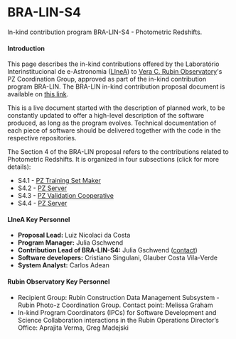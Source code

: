 # BRA-LIN-S4     

In-kind contribution program BRA-LIN-S4 - Photometric Redshifts.

#### Introduction

This page describes the in-kind contributions offered by the Laboratório Interinstitucional de e-Astronomia ([LIneA](http://www.linea.gov.br)) to [Vera C. Rubin Observatory](https://www.lsst.org/)'s PZ Coordination Group, approved as part of the in-kind contribution program BRA-LIN. The BRA-LIN in-kind contribution proposal document is available on [this link](https://docs.google.com/document/d/1JWUG2vxxPD1DwrbQsZwI1q_2lk2TIGnHGHNbaq2zAbk/edit?usp=sharing). 

This is a live document started with the description of planned work, to be constantly updated to offer a high-level description of the software produced, as long as the program evolves. Technical documentation of each piece of software should be delivered together with the code in the respective repositories. 

The Section 4 of the BRA-LIN proposal refers to the contributions related to Photometric Redshifts. It is organized in four subsections (click for more details):  

* S4.1 - [PZ Training Set Maker](s4_1.md)
* S4.2 - [PZ Server](s4_2.md) 
* S4.3 - [PZ Validation Cooperative](s4_3.md)
* S4.4 - [PZ Server](s4_4.md) 



#### LIneA Key Personnel

- **Proposal Lead:** Luiz Nicolaci da Costa
- **Program Manager:** Julia Gschwend
- **Contribution Lead of BRA-LIN-S4:** Julia Gschwend ([contact](mailto:julia@linea.org.br))
- **Software developers:** Cristiano Singulani, Glauber Costa Vila-Verde
- **System Analyst:** Carlos Adean

#### Rubin Observatory Key Personnel

- Recipient Group: Rubin Construction Data Management Subsystem - Rubin Photo-z Coordination Group. Contact point: Melissa Graham  
- In-kind Program Coordinators (IPCs) for ​​Software Development and Science Collaboration interactions in the Rubin Operations Director’s Office: Aprajita Verma, Greg Madejski
